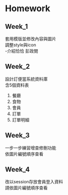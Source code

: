# Homework

## Week_1
套用模版並修改內容與圖片 <br>
調整style與icon <br>
-介紹恰恰 彭政閔

## Week_2
設計訂便當系統資料庫 <br>
含5個資料表
  1. 餐廳
  2. 食物
  3. 會員
  4. 訂單
  5. 訂單明細
  
## Week_3
一步一步練習增查修刪功能 <br>
依圖片編號順序查看

## Week_4
改以session存放會員登入資料<br>
請依圖片編號順序查看